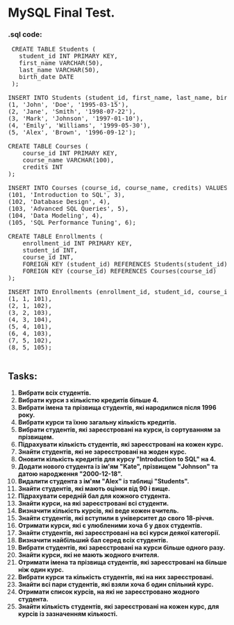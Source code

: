 # MySQL Final Test.

### .sql code:
<pre> CREATE TABLE Students ( 
   student_id INT PRIMARY KEY, 
   first_name VARCHAR(50), 
   last_name VARCHAR(50), 
   birth_date DATE 
 );
  
INSERT INTO Students (student_id, first_name, last_name, birth_date) VALUES 
(1, 'John', 'Doe', '1995-03-15'),
(2, 'Jane', 'Smith', '1998-07-22'),
(3, 'Mark', 'Johnson', '1997-01-10'),
(4, 'Emily', 'Williams', '1999-05-30'),
(5, 'Alex', 'Brown', '1996-09-12'); 

CREATE TABLE Courses (
    course_id INT PRIMARY KEY,
    course_name VARCHAR(100),
    credits INT
);

INSERT INTO Courses (course_id, course_name, credits) VALUES
(101, 'Introduction to SQL', 3),
(102, 'Database Design', 4),
(103, 'Advanced SQL Queries', 5),
(104, 'Data Modeling', 4),
(105, 'SQL Performance Tuning', 6);

CREATE TABLE Enrollments (
    enrollment_id INT PRIMARY KEY,
    student_id INT,
    course_id INT,
    FOREIGN KEY (student_id) REFERENCES Students(student_id),
    FOREIGN KEY (course_id) REFERENCES Courses(course_id)
);

INSERT INTO Enrollments (enrollment_id, student_id, course_id) VALUES
(1, 1, 101),
(2, 1, 102),
(3, 2, 103),
(4, 3, 104),
(5, 4, 101),
(6, 4, 103),
(7, 5, 102),
(8, 5, 105);
  
</pre>

## Tasks:
1. **Вибрати всіх студентів.**
2. **Вибрати курси з кількістю кредитів більше 4.**
3. **Вибрати імена та прізвища студентів, які народилися після 1996 року.**
4. **Вибрати курси та їхню загальну кількість кредитів.**
5. **Вибрати студентів, які зареєстровані на курси, із сортуванням за прізвищем.**
6. **Підрахувати кількість студентів, які зареєстровані на кожен курс.**
7. **Знайти студентів, які не зареєстровані на жоден курс.**
8. **Оновити кількість кредитів для курсу "Introduction to SQL" на 4.**
9. **Додати нового студента із ім'ям "Kate", прізвищем "Johnson" та датою народження "2000-12-18".**
10. **Видалити студента з ім'ям "Alex" із таблиці "Students".**
11. **Знайти студентів, які мають оцінки від 90 і вище.**
12. **Підрахувати середній бал для кожного студента.**
13. **Знайти курси, на які зареєстровані всі студенти.**
14. **Визначити кількість курсів, які веде кожен вчитель.**
15. **Знайти студентів, які вступили в університет до свого 18-річчя.**
16. **Отримати курси, які є улюбленими хоча б у двох студентів.**
17. **Знайти студентів, які зареєстровані на всі курси деякої категорії.**
18. **Визначити найбільший бал серед всіх студентів.**
19. **Вибрати студентів, які зареєстровані на курси більше одного разу.**
20. **Знайти курси, які не мають жодного вчителя.**
21. **Отримати імена та прізвища студентів, які зареєстровані на більше ніж один курс.**
22. **Вибрати курси та кількість студентів, які на них зареєстровані.**
23. **Знайти всі пари студентів, які взяли хоча б один спільний курс.**
24. **Отримати список курсів, на які не зареєстровано жодного студента.**
25. **Знайти кількість студентів, які зареєстровані на кожен курс, для курсів із зазначенням кількості.**
